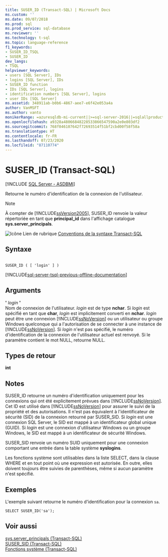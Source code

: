 ```yaml
---
title: SUSER_ID (Transact-SQL) | Microsoft Docs
ms.custom: ''
ms.date: 09/07/2018
ms.prod: sql
ms.prod_service: sql-database
ms.reviewer: ''
ms.technology: t-sql
ms.topic: language-reference
f1_keywords:
- SUSER_ID_TSQL
- SUSER_ID
dev_langs:
- TSQL
helpviewer_keywords:
- users [SQL Server], IDs
- logins [SQL Server], IDs
- SUSER_ID function
- IDs [SQL Server], logins
- identification numbers [SQL Server], logins
- user IDs [SQL Server]
ms.assetid: 348911ab-b0b6-4867-aee7-e6f42e053a4a
author: VanMSFT
ms.author: vanto
monikerRange: =azuresqldb-mi-current||>=sql-server-2016||=sqlallproducts-allversions||>=sql-server-linux-2017
ms.openlocfilehash: a9328a48066848228533866547590a2e0e803df2
ms.sourcegitcommit: 768f046107642f72693514f51bf2cbd00f58f58a
ms.translationtype: HT
ms.contentlocale: fr-FR
ms.lasthandoff: 07/23/2020
ms.locfileid: "87110774"
---
```

# <a name="suser_id-transact-sql"></a>SUSER_ID (Transact-SQL)
[!INCLUDE [SQL Server - ASDBMI](../../includes/applies-to-version/sql-asdbmi.md)]

  Retourne le numéro d'identification de la connexion de l'utilisateur.  
  
> [!NOTE]  
>  À compter de [!INCLUDE[ssVersion2005](../../includes/ssversion2005-md.md)], SUSER_ID renvoie la valeur répertoriée en tant que **principal_id** dans l'affichage catalogue **sys.server_principals**.  
  
 ![Icône Lien de rubrique](../../database-engine/configure-windows/media/topic-link.gif "Icône du lien de rubrique") [Conventions de la syntaxe Transact-SQL](../../t-sql/language-elements/transact-sql-syntax-conventions-transact-sql.md)  
  
## <a name="syntax"></a>Syntaxe  
  
```  
  
SUSER_ID ( [ 'login' ] )   
```  
  
[!INCLUDE[sql-server-tsql-previous-offline-documentation](../../includes/sql-server-tsql-previous-offline-documentation.md)]

## <a name="arguments"></a>Arguments
 **'** *login* **'**  
 Nom de connexion de l'utilisateur. *login* est de type **nchar**. Si *login* est spécifié en tant que **char**, *login* est implicitement converti en **nchar**. *login* peut être une connexion [!INCLUDE[ssNoVersion](../../includes/ssnoversion-md.md)] ou un utilisateur ou groupe Windows quelconque qui a l'autorisation de se connecter à une instance de [!INCLUDE[ssNoVersion](../../includes/ssnoversion-md.md)]. Si *login* n'est pas spécifié, le numéro d'identification de la connexion de l'utilisateur actuel est renvoyé. Si le paramètre contient le mot NULL, retourne NULL.  
  
## <a name="return-types"></a>Types de retour  
 **int**  
  
## <a name="remarks"></a>Notes  
 SUSER_ID retourne un numéro d'identification uniquement pour les connexions qui ont été explicitement prévues dans [!INCLUDE[ssNoVersion](../../includes/ssnoversion-md.md)]. Cet ID est utilisé dans [!INCLUDE[ssNoVersion](../../includes/ssnoversion-md.md)] pour assurer le suivi de la propriété et des autorisations. Il n'est pas équivalent à l'identificateur de sécurité (SID) de la connexion retourné par SUSER_SID. Si *login* est une connexion SQL Server, le SID est mappé à un identificateur global unique (GUID). Si *login* est une connexion d'utilisateur Windows ou un groupe Windows, le SID est mappé à un identificateur de sécurité Windows.  
  
 SUSER_SID renvoie un numéro SUID uniquement pour une connexion comportant une entrée dans la table système **syslogins**.  
  
 Les fonctions système sont utilisables dans la liste SELECT, dans la clause WHERE et en tout point où une expression est autorisée. En outre, elles doivent toujours être suivies de parenthèses, même si aucun paramètre n'est spécifié.  
  
## <a name="examples"></a>Exemples  
 L'exemple suivant retourne le numéro d'identification pour la connexion `sa`.  
  
```  
SELECT SUSER_ID('sa');  
```  
  
## <a name="see-also"></a>Voir aussi  
 [sys.server_principals &#40;Transact-SQL&#41;](../../relational-databases/system-catalog-views/sys-server-principals-transact-sql.md)   
 [SUSER_SID &#40;Transact-SQL&#41;](../../t-sql/functions/suser-sid-transact-sql.md)   
 [Fonctions système &#40;Transact-SQL&#41;](../../relational-databases/system-functions/system-functions-category-transact-sql.md)  
  
  
